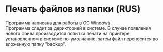 # Печать файлов из папки (RUS)

Программа написана для работы в OC Windows.</br>
Программа следит за дерикторией в системе. В случае появления нового
файла производится попытка печати на принтере, установленном в 
системе по-умолчанию, затем файл переносится во вложенную папку 
"backup".</br>




